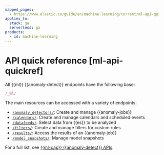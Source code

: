 ```yaml
---
mapped_pages:
  - https://www.elastic.co/guide/en/machine-learning/current/ml-api-quickref.html
applies_to:
  stack: ga
  serverless: ga
products:
  - id: machine-learning
---
```


# API quick reference [ml-api-quickref]

All {{ml}} {{anomaly-detect}} endpoints have the following base:

```js
/_ml/
```

The main resources can be accessed with a variety of endpoints:

* [`/anomaly_detectors/`](https://www.elastic.co/docs/api/doc/elasticsearch/operation/operation-ml-close-job): Create and manage {{anomaly-jobs}}
* [`/calendars/`](https://www.elastic.co/docs/api/doc/elasticsearch/operation/operation-ml-get-calendars-2): Create and manage calendars and scheduled events
* [`/datafeeds/`](https://www.elastic.co/docs/api/doc/elasticsearch/operation/operation-ml-get-datafeeds): Select data from {{es}} to be analyzed
* [`/filters/`](https://www.elastic.co/docs/api/doc/elasticsearch/operation/operation-ml-get-filters-1): Create and manage filters for custom rules
* [`/results/`](https://www.elastic.co/docs/api/doc/elasticsearch/operation/operation-ml-get-buckets): Access the results of an {{anomaly-job}}
* [`/model_snapshots/`](https://www.elastic.co/docs/api/doc/elasticsearch/operation/operation-ml-get-model-snapshots): Manage model snapshots

For a full list, see [{{ml-cap}} {{anomaly-detect}} APIs](https://www.elastic.co/docs/api/doc/elasticsearch/group/endpoint-ml-anomaly).
